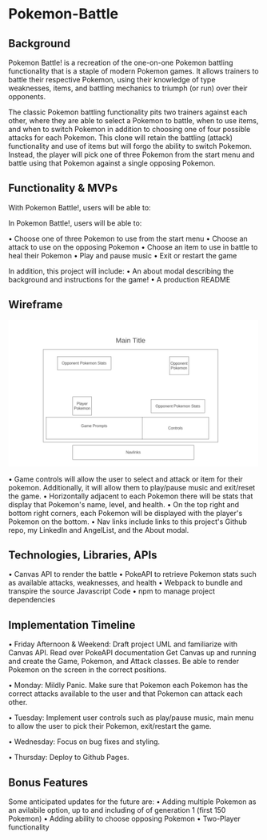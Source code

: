 # Pokemon-Battle

## Background
Pokemon Battle! is a recreation of the one-on-one Pokemon battling functionality that is a staple of modern Pokemon games. It allows trainers to battle their respective Pokemon, using their knowledge of type weaknesses, items, and battling mechanics to triumph (or run) over their opponents.

The classic Pokemon battling functionality pits two trainers against each other, where they are able to select a Pokemon to battle, when to use items, and when to switch Pokemon in addition to choosing one of four possible attacks for each Pokemon. This clone will retain the battling (attack) functionality and use of items but will forgo the ability to switch Pokemon. Instead, the player will pick one of three Pokemon from the start menu and battle using that Pokemon against a single opposing Pokemon.

## Functionality & MVPs

With Pokemon Battle!, users will be able to:

In Pokemon Battle!, users will be able to:

• Choose one of three Pokemon to use from the start menu
• Choose an attack to use on the opposing Pokemon
• Choose an item to use in battle to heal their Pokemon
• Play and pause music • Exit or restart the game

In addition, this project will include: • An about modal describing the background and instructions for the game! • A production README

## Wireframe

<img src="images/wireframe.png" alt="battle wireframe" width="500">

• Game controls will allow the user to select and attack or item for their pokemon. Additionally, it will allow them to play/pause music and exit/reset the game.
• Horizontally adjacent to each Pokemon there will be stats that display that Pokemon's name, level, and health.
• On the top right and bottom right corners, each Pokemon will be displayed with the player's Pokemon on the bottom.
• Nav links include links to this project's Github repo, my LinkedIn and AngelList, and the About modal.

## Technologies, Libraries, APIs
• Canvas API to render the battle
• PokeAPI to retrieve Pokemon stats such as available attacks, weaknesses, and health
• Webpack to bundle and transpire the source Javascript Code
• npm to manage project dependencies

## Implementation Timeline
• Friday Afternoon & Weekend: Draft project UML and familiarize with Canvas API. Read over PokeAPI documentation Get Canvas up and running and create the Game, Pokemon, and Attack classes. Be able to render Pokemon on the screen in the correct positions.

• Monday: Mildly Panic. Make sure that Pokemon each Pokemon has the correct attacks available to the user and that Pokemon can attack each other.

• Tuesday: Implement user controls such as play/pause music, main menu to allow the user to pick their Pokemon, exit/restart the game.

• Wednesday: Focus on bug fixes and styling.

• Thursday: Deploy to Github Pages.

## Bonus Features
Some anticipated updates for the future are:
• Adding multiple Pokemon as an avilabile option, up to and including of of generation 1 (first 150 Pokemon)
• Adding ability to choose opposing Pokemon
• Two-Player functionality
